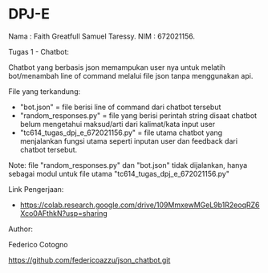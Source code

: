 # DPJ-E

Nama    : Faith Greatfull Samuel Taressy.
NIM     : 672021156.


Tugas 1 - Chatbot:

Chatbot yang berbasis json memampukan user nya untuk melatih bot/menambah line of command melalui file json tanpa menggunakan api.

File yang terkandung:
- "bot.json"                        = file berisi line of command dari chatbot tersebut
- "random_responses.py"             = file yang berisi perintah string disaat chatbot belum mengetahui maksud/arti dari kalimat/kata input user
- "tc614_tugas_dpj_e_672021156.py"  = file utama chatbot yang menjalankan fungsi utama seperti inputan user dan feedback dari chatbot tersebut.

Note:
file "random_responses.py" dan "bot.json" tidak dijalankan, hanya sebagai modul untuk file utama "tc614_tugas_dpj_e_672021156.py"

Link Pengerjaan:
- https://colab.research.google.com/drive/109MmxewMGeL9b1R2eoqRZ6Xco0AFthkN?usp=sharing


Author:

Federico Cotogno

https://github.com/federicoazzu/json_chatbot.git
